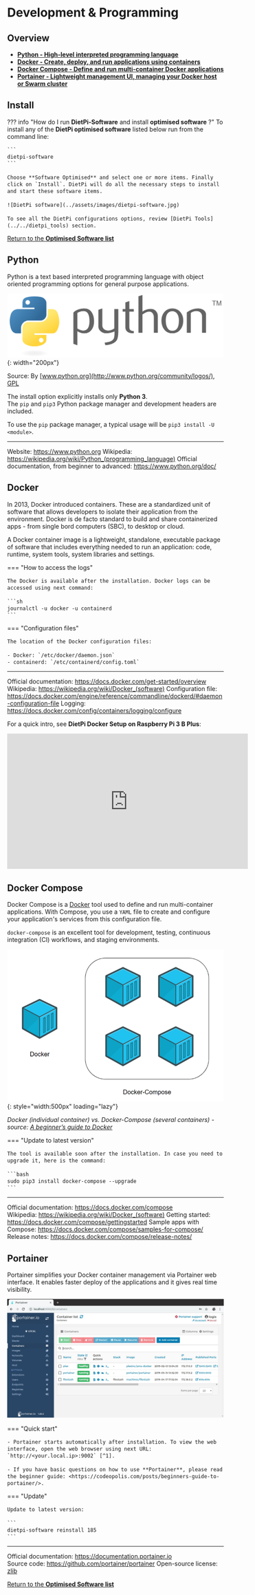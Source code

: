 # Development & Programming

## Overview

  - [**Python - High-level interpreted programming language**](#python)
  - [**Docker -  Create, deploy, and run applications using containers**](#docker)
  - [**Docker Compose - Define and run multi-container Docker applications**](#docker-compose)
  - [**Portainer - Lightweight management UI, managing your Docker host or Swarm cluster**](#portainer)

## Install

??? info "How do I run **DietPi-Software** and install **optimised software** ?"
    To install any of the **DietPi optimised software** listed below run from the command line:

    ```
    dietpi-software
    ```

    Choose **Software Optimised** and select one or more items. Finally click on `Install`. DietPi will do all the necessary steps to install and start these software items.

    ![DietPi software](../assets/images/dietpi-software.jpg)

    To see all the DietPi configurations options, review [DietPi Tools](../../dietpi_tools) section.

[Return to the **Optimised Software list**](../../software/)

## Python

Python is a text based interpreted programming language with object oriented programming options for general purpose applications.  

![DietPi programming software Python](../assets/images/dietpi-software-programming-pythonlogo.png){: width="200px"}

Source: By [www.python.org](http://www.python.org/community/logos/), [GPL](https://commons.wikimedia.org/w/index.php?curid=34991637)

The install option explicitly installs only **Python 3**.  
The `pip` and `pip3` Python package manager and development headers are included.

To use the `pip` package manager, a typical usage will be `pip3 install -U <module>`.

***

Website: <https://www.python.org>
Wikipedia: <https://wikipedia.org/wiki/Python_(programming_language)>
Official documentation, from beginner to advanced: <https://www.python.org/doc/>

## Docker

<!-- ![Docker logo](../assets/images/dietpi-software-programming-docker1.svg){: width="200px"} -->

In 2013, Docker introduced containers. These are a standardized unit of software that allows developers to isolate their application from the environment. Docker is de facto standard to build and share containerized apps - from single bord computers (SBC), to desktop or cloud.

A Docker container image is a lightweight, standalone, executable package of software that includes everything needed to run an application: code, runtime, system tools, system libraries and settings.

=== "How to access the logs"

    The Docker is available after the installation. Docker logs can be accessed using next command:

    ```sh
    journalctl -u docker -u containerd
    ```

=== "Configuration files"

    The location of the Docker configuration files:

    - Docker: `/etc/docker/daemon.json`
    - containerd: `/etc/containerd/config.toml`

***

Official documentation: <https://docs.docker.com/get-started/overview>
Wikipedia: <https://wikipedia.org/wiki/Docker_(software)>
Configuration file: <https://docs.docker.com/engine/reference/commandline/dockerd/#daemon-configuration-file>
Logging: <https://docs.docker.com/config/containers/logging/configure>

For a quick intro, see **DietPi Docker Setup on Raspberry Pi 3 B Plus**:

<iframe width="560" height="315" src="https://www.youtube-nocookie.com/embed/y_VfLOGm5nA" frameborder="0" allow="accelerometer; autoplay; clipboard-write; encrypted-media; gyroscope; picture-in-picture" allowfullscreen></iframe>

## Docker Compose

Docker Compose is a [Docker](#docker) tool used to define and run multi-container applications. With Compose, you use a `YAML` file to create and configure your application's services from this configuration file.

`docker-compose` is an excellent tool for development, testing, continuous integration (CI) workflows, and staging environments. 

![docker compose](../assets/images/dietpi-docker-compose.png){: style="width:500px" loading="lazy"}

_Docker (individual container) vs. Docker-Compose (several containers) - source: [A beginner’s guide to Docker](https://www.freecodecamp.org/news/a-beginners-guide-to-docker-how-to-create-a-client-server-side-with-docker-compose-12c8cf0ae0aa/)_ 

=== "Update to latest version"

    The tool is available soon after the installation. In case you need to upgrade it, here is the command:

    ```bash
    sudo pip3 install docker-compose --upgrade
    ```

***

Official documentation: <https://docs.docker.com/compose>  
Wikipedia: <https://wikipedia.org/wiki/Docker_(software)>
Getting started: <https://docs.docker.com/compose/gettingstarted>
Sample apps with Compose: <https://docs.docker.com/compose/samples-for-compose/>
Release notes: <https://docs.docker.com/compose/release-notes/>

## Portainer

Portainer simplifies your Docker container management via Portainer web interface. It enables faster deploy of the applications and it gives real time visibility.

![Portainer screenshot](../assets/images/dietpi-software-portainer.jpg)

=== "Quick start"

    - Portainer starts automatically after installation. To view the web interface, open the web browser using next URL: `http://<your.local.ip>:9002` [^1].

    - If you have basic questions on how to use **Portainer**, please read the beginner guide: <https://codeopolis.com/posts/beginners-guide-to-portainer/>.

=== "Update"

    Update to latest version:

    ```
    dietpi-software reinstall 185
    ```

***

Official documentation: <https://documentation.portainer.io>  
Source code: <https://github.com/portainer/portainer> 
Open-source license: [zlib](https://github.com/portainer/portainer/blob/develop/LICENSE) 

[Return to the **Optimised Software list**](../../software/)

[^1]:
    [Logitech Media Server](../media/#logitech-media-server) already listened to port `9000`, and this is why **Portainer** has been configured to start using port `9002`. For more details on the implementation Portainer in DietPi see the GitHub task: <https://github.com/MichaIng/DietPi/pull/3933>
